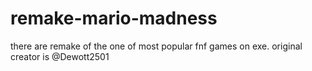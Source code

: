 # remake-mario-madness
there are remake of the one of most popular fnf games on exe. 
original creator is @Dewott2501 
